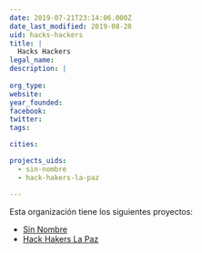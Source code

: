 ```yaml
---
date: 2019-07-21T23:14:06.000Z
date_last_modified: 2019-08-28
uid: hacks-hackers
title: |
  Hacks Hackers
legal_name: 
description: |
  
org_type: 
website: 
year_founded: 
facebook: 
twitter: 
tags:

cities: 

projects_uids:
  - sin-nombre
  - hack-hakers-la-paz

---
```


Esta organización tiene los siguientes proyectos:

- [Sin Nombre](/proyectos/sin-nombre)
- [Hack Hakers La Paz](/proyectos/hack-hakers-la-paz)
